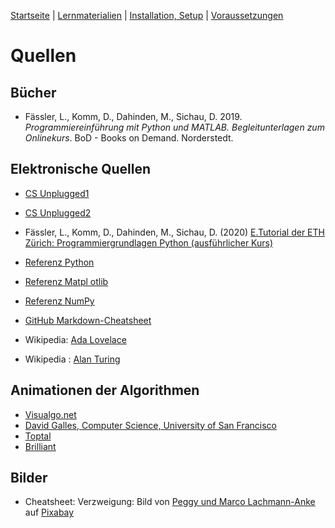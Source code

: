 [Startseite](./index.md) | [Lernmaterialien](./kurs.md) | [Installation, Setup](./installation_anaconda.md) | [Voraussetzungen](./voraussetzungen.md)

# Quellen

## Bücher

* Fässler, L., Komm, D., Dahinden, M., Sichau, D. 2019. *Programmiereinführung mit Python und MATLAB. Begleitunterlagen zum Onlinekurs*. BoD - Books on Demand. Norderstedt.

## Elektronische Quellen

* [CS Unplugged1](https://classic.csunplugged.org/sorting-algorithms/)
* [CS Unplugged2](https://classic.csunplugged.org/wp-content/uploads/2014/12/CSUnplugged_OS_2015_v3.2.2_AL_Ak-6.pdf)
* Fässler, L., Komm, D., Dahinden, M., Sichau, D. (2020) [E.Tutorial der ETH Zürich: Programmiergrundlagen Python (ausführlicher Kurs)](https://et.lecturers.inf.ethz.ch/viewer/course/b6wSvFsS8ydmuZ7R2?course_locale_key=de)
* [Referenz Python](https://docs.python.org/3/)
* [Referenz Matpl
otlib](https://matplotlib.org)
* [Referenz NumPy](https://numpy.org/doc/stable/)
* [GitHub Markdown-Cheatsheet](https://guides.github.com/pdfs/markdown-cheatsheet-online.pdf)

* Wikipedia: [Ada Lovelace](https://de.wikipedia.org/wiki/Ada_Lovelace)
* Wikipedia
: [Alan Turing](https://de.wikipedia.org/wiki/Alan_Turing)

## Animationen der Algorithmen

* [Visualgo.net](https://visualgo.net/en/sorting?slide=1)
* [David Galles, Computer Science, University of San Francisco](https://www.cs.usfca.edu/~galles/visualization/Search.html)
* [Toptal](https://www.toptal.com/developers/sorting-algorithms)
* [Brilliant](https://brilliant.org/wiki/sorting-algorithms/)

## Bilder

* Cheatsheet: Verzweigung: Bild von <a href="https://pixabay.com/de/users/peggy_marco-1553824/?utm_source=link-attribution&amp;utm_medium=referral&amp;utm_campaign=image&amp;utm_content=1020284">Peggy und Marco Lachmann-Anke</a> auf <a href="https://pixabay.com/de/?utm_source=link-attribution&amp;utm_medium=referral&amp;utm_campaign=image&amp;utm_content=1020284">Pixabay</a>